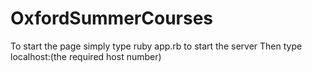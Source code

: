 # OxfordSummerCourses
To start the page simply type ruby app.rb to start the server
Then type localhost:(the required host number)
